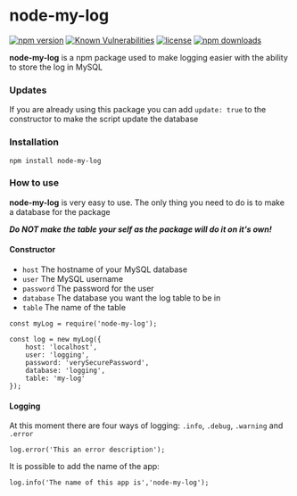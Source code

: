 # node-my-log
[![npm version](https://img.shields.io/npm/v/node-my-log.svg)](https://www.npmjs.com/package/node-my-log)
[![Known Vulnerabilities](https://snyk.io/test/npm/node-my-log/badge.svg)](https://snyk.io/test/npm/node-my-log?tab=dependencies)
[![license](https://img.shields.io/badge/license-MIT-green.svg)](https://www.npmjs.com/package/node-my-log)
[![npm downloads](https://img.shields.io/npm/dt/node-my-log.svg)](https://www.npmjs.com/package/node-my-log)

**node-my-log** is a npm package used to make logging easier with the ability to store the log in MySQL

### Updates
If you are already using this package you can add `update: true` to the constructor to make the script update the database

### Installation
`npm install node-my-log`


### How to use
**node-my-log** is very easy to use. The only thing you need to do is to make a database for the package

**_Do NOT make the table your self as the package will do it on it's own!_**

#### Constructor
- `host` The hostname of your MySQL database
- `user` The MySQL username
- `password` The password for the user
- `database` The database you want the log table to be in
- `table` The name of the table

```
const myLog = require('node-my-log');

const log = new myLog({
	host: 'localhost',
	user: 'logging',
	password: 'verySecurePassword',
	database: 'logging',
	table: 'my-log'
});

```

#### Logging

At this moment there are four ways of logging: `.info`, `.debug`, `.warning` and `.error`

```
log.error('This an error description');
```

It is possible to add the name of the app:

```
log.info('The name of this app is','node-my-log');
```
